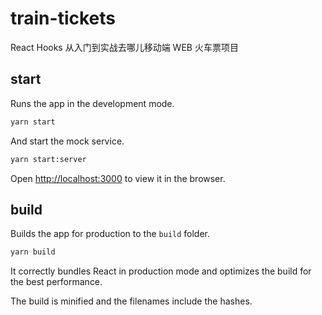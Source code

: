 # train-tickets

React Hooks 从入门到实战去哪儿移动端 WEB 火车票项目

## start

Runs the app in the development mode.

```bash
yarn start
```

And start the mock service.

```bash
yarn start:server
```

Open [http://localhost:3000](http://localhost:3000) to view it in the browser.

## build

Builds the app for production to the `build` folder.

```bash
yarn build
```

It correctly bundles React in production mode and optimizes the build for the best performance.

The build is minified and the filenames include the hashes.
